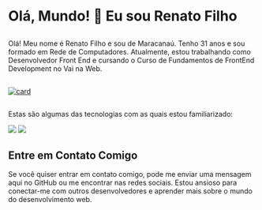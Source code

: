 # Olá, Mundo! 🚀 Eu sou Renato Filho

## 
Olá! Meu nome é Renato Filho e sou de Maracanaú. Tenho 31 anos e sou formado em Rede de Computadores. Atualmente, estou trabalhando como Desenvolvedor Front End e cursando o Curso de Fundamentos de FrontEnd Development no Vai na Web.

## 
[![card](https://github-readme-stats.vercel.app/api?username=RenatofilhoDevandtech&theme=highcontrast)](https://github.com/anuraghazra/github-readme-stats)

## 
Estas são algumas das tecnologias com as quais estou familiarizado:

<img src="https://img.shields.io/badge/HTML5-E34F26?style=for-the-badge&logo=html5&logoColor=white" />
<img src="https://img.shields.io/badge/CSS3-1572B6?style=for-the-badge&logo=css3&logoColor=white" />

## Entre em Contato Comigo
Se você quiser entrar em contato comigo, pode me enviar uma mensagem aqui no GitHub ou me encontrar nas redes sociais. Estou ansioso para conectar-me com outros desenvolvedores e aprender mais sobre o mundo do desenvolvimento web.

<!--
**RenatofilhoDevandtech/RenatofilhoDevandtech** is a ✨ _special_ ✨ repository because its `README.md` (this file) appears on your GitHub profile.

Here are some ideas to get you started:

- 🔭 I’m currently working on ...
- 🌱 I’m currently learning ...
- 👯 I’m looking to collaborate on ...
- 🤔 I’m looking for help with ...
- 💬 Ask me about ...
- 📫 How to reach me: ...
- 😄 Pronouns: ...
- ⚡ Fun fact: ...
-->
